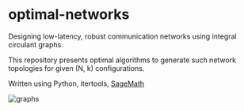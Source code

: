 # optimal-networks
Designing low-latency, robust communication networks using integral circulant graphs. 

This repository presents optimal algorithms to generate such network topologies for given (N, k) configurations. 

Written using Python, itertools, [SageMath](https://www.sagemath.org/)

![graphs](https://github.com/ayushk7102/optimal-networks/assets/65803868/aadc685c-eff6-4062-9c0e-2669b0d4ea79)
